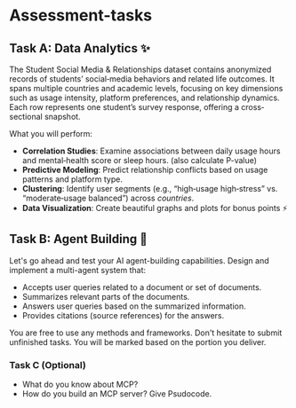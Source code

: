 # Assessment-tasks

## Task A: Data Analytics ✨
The Student Social Media & Relationships dataset contains anonymized records of students’ social‐media behaviors and related life outcomes. It spans multiple countries and academic levels, focusing on key dimensions such as usage intensity, platform preferences, and relationship dynamics. Each row represents one student’s survey response, offering a cross‐sectional snapshot.

What you will perform:
- **Correlation Studies**: Examine associations between daily usage hours and mental‐health score or sleep hours. (also calculate P-value)
- **Predictive Modeling**: Predict relationship conflicts based on usage patterns and platform type.
- **Clustering**: Identify user segments (e.g., “high‐usage high‐stress” vs. “moderate‐usage balanced”) across *countries*.
- **Data Visualization**: Create beautiful graphs and plots for bonus points ⚡


## Task B: Agent Building 🤖
Let's go ahead and test your AI agent-building capabilities. Design and implement a multi-agent system that:
- Accepts user queries related to a document or set of documents.
- Summarizes relevant parts of the documents.
- Answers user queries based on the summarized information.
- Provides citations (source references) for the answers.

You are free to use any methods and frameworks. Don't hesitate to submit unfinished tasks. You will be marked based on the portion you deliver.

### Task C (Optional)
- What do you know about MCP?
- How do you build an MCP server? Give Psudocode.
